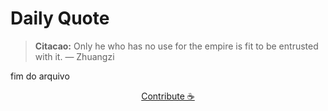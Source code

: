 # Daily Quote

> **Citacao:** Only he who has no use for the empire is fit to be entrusted with it. — Zhuangzi

fim do arquivo

<watermark-footer>
<p align="center">
  <a href="https://github.com/ruisuan/ruisuan/blob/main/contribute.md">Contribute ☕</a>
</p>
</watermark-footer>
